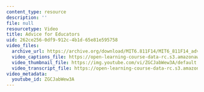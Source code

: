 ```yaml
---
content_type: resource
description: ''
file: null
resourcetype: Video
title: Advice for Educators
uid: 262ce256-0df9-912c-4b1d-65e81e595758
video_files:
  archive_url: https://archive.org/download/MIT6.811F14/MIT6_811F14_advice_for_educators_300k.mp4
  video_captions_file: https://open-learning-course-data-rc.s3.amazonaws.com/6-811-principles-and-practice-of-assistive-technology-fall-2014/4fa642de3d29516588e33a6a58e09e08_ZGCJabWew3A.vtt
  video_thumbnail_file: https://img.youtube.com/vi/ZGCJabWew3A/default.jpg
  video_transcript_file: https://open-learning-course-data-rc.s3.amazonaws.com/6-811-principles-and-practice-of-assistive-technology-fall-2014/e8ff97261a7e8f7c82287c8d0def2867_ZGCJabWew3A.pdf
video_metadata:
  youtube_id: ZGCJabWew3A
---
```

